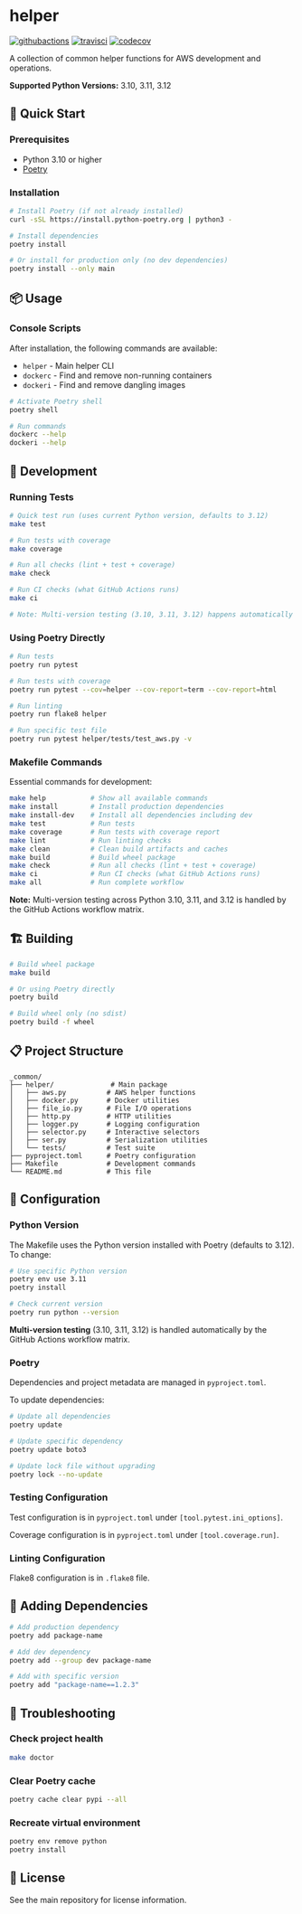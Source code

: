 # helper

[![githubactions](https://github.com/kyhau/aws-tools/workflows/Build-Test/badge.svg)](https://github.com/kyhau/aws-tools/actions)
[![travisci](https://travis-ci.org/kyhau/aws-tools.svg?branch=master)](https://travis-ci.org/kyhau/aws-tools)
[![codecov](https://codecov.io/gh/kyhau/aws-tools/branch/master/graph/badge.svg)](https://codecov.io/gh/kyhau/aws-tools)

A collection of common helper functions for AWS development and operations.

**Supported Python Versions:** 3.10, 3.11, 3.12

## 🚀 Quick Start

### Prerequisites

- Python 3.10 or higher
- [Poetry](https://python-poetry.org/docs/#installation)

### Installation

```bash
# Install Poetry (if not already installed)
curl -sSL https://install.python-poetry.org | python3 -

# Install dependencies
poetry install

# Or install for production only (no dev dependencies)
poetry install --only main
```

## 📦 Usage

### Console Scripts

After installation, the following commands are available:

- `helper` - Main helper CLI
- `dockerc` - Find and remove non-running containers
- `dockeri` - Find and remove dangling images

```bash
# Activate Poetry shell
poetry shell

# Run commands
dockerc --help
dockeri --help
```

## 🧪 Development

### Running Tests

```bash
# Quick test run (uses current Python version, defaults to 3.12)
make test

# Run tests with coverage
make coverage

# Run all checks (lint + test + coverage)
make check

# Run CI checks (what GitHub Actions runs)
make ci

# Note: Multi-version testing (3.10, 3.11, 3.12) happens automatically in GitHub Actions
```

### Using Poetry Directly

```bash
# Run tests
poetry run pytest

# Run tests with coverage
poetry run pytest --cov=helper --cov-report=term --cov-report=html

# Run linting
poetry run flake8 helper

# Run specific test file
poetry run pytest helper/tests/test_aws.py -v
```

### Makefile Commands

Essential commands for development:

```bash
make help           # Show all available commands
make install        # Install production dependencies
make install-dev    # Install all dependencies including dev
make test           # Run tests
make coverage       # Run tests with coverage report
make lint           # Run linting checks
make clean          # Clean build artifacts and caches
make build          # Build wheel package
make check          # Run all checks (lint + test + coverage)
make ci             # Run CI checks (what GitHub Actions runs)
make all            # Run complete workflow
```

**Note:** Multi-version testing across Python 3.10, 3.11, and 3.12 is handled by the GitHub Actions workflow matrix.

## 🏗️ Building

```bash
# Build wheel package
make build

# Or using Poetry directly
poetry build

# Build wheel only (no sdist)
poetry build -f wheel
```

## 📋 Project Structure

```
_common/
├── helper/              # Main package
│   ├── aws.py          # AWS helper functions
│   ├── docker.py       # Docker utilities
│   ├── file_io.py      # File I/O operations
│   ├── http.py         # HTTP utilities
│   ├── logger.py       # Logging configuration
│   ├── selector.py     # Interactive selectors
│   ├── ser.py          # Serialization utilities
│   └── tests/          # Test suite
├── pyproject.toml      # Poetry configuration
├── Makefile            # Development commands
└── README.md           # This file
```

## 🔧 Configuration

### Python Version

The Makefile uses the Python version installed with Poetry (defaults to 3.12). To change:

```bash
# Use specific Python version
poetry env use 3.11
poetry install

# Check current version
poetry run python --version
```

**Multi-version testing** (3.10, 3.11, 3.12) is handled automatically by the GitHub Actions workflow matrix.

### Poetry

Dependencies and project metadata are managed in `pyproject.toml`.

To update dependencies:

```bash
# Update all dependencies
poetry update

# Update specific dependency
poetry update boto3

# Update lock file without upgrading
poetry lock --no-update
```

### Testing Configuration

Test configuration is in `pyproject.toml` under `[tool.pytest.ini_options]`.

Coverage configuration is in `pyproject.toml` under `[tool.coverage.run]`.

### Linting Configuration

Flake8 configuration is in `.flake8` file.

## 📝 Adding Dependencies

```bash
# Add production dependency
poetry add package-name

# Add dev dependency
poetry add --group dev package-name

# Add with specific version
poetry add "package-name==1.2.3"
```

## 🐛 Troubleshooting

### Check project health

```bash
make doctor
```

### Clear Poetry cache

```bash
poetry cache clear pypi --all
```

### Recreate virtual environment

```bash
poetry env remove python
poetry install
```

## 📄 License

See the main repository for license information.
